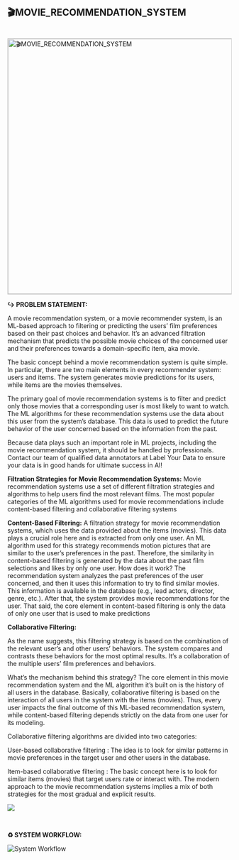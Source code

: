 ## 🎬MOVIE_RECOMMENDATION_SYSTEM
<!DOCTYPE html>
<html>
  <head>
    <img src="https://cdn.arstechnica.net/wp-content/uploads/2022/07/netflix.jpg"  width="950" height="575" title="🎬MOVIE_RECOMMENDATION_SYSTEM" align="center" style="margin-top: 20px; border: 1px solid #ccc;">
  </head>
  <body>
    
<p><b>↪ PROBLEM STATEMENT:</b></p>
<p> A movie recommendation system, or a movie recommender system, is an ML-based approach to filtering or predicting the users’ film preferences based on their past choices and behavior. It’s an advanced filtration mechanism that predicts the possible movie choices of the concerned user and their preferences towards a domain-specific item, aka movie.
        
 The basic concept behind a movie recommendation system is quite simple. In particular, there are two main elements in every recommender system: users and items. The system generates movie predictions for its users, while items are the movies themselves.

The primary goal of movie recommendation systems is to filter and predict only those movies that a corresponding user is most likely to want to watch. The ML algorithms for these recommendation systems use the data about this user from the system’s database. This data is used to predict the future behavior of the user concerned based on the information from the past.

Because data plays such an important role in ML projects, including the movie recommendation system, it should be handled by professionals. Contact our team of qualified data annotators at Label Your Data to ensure your data is in good hands for ultimate success in AI!
   
<b>Filtration Strategies for Movie Recommendation Systems:</b>
    Movie recommendation systems use a set of different filtration strategies and algorithms to help users find the most relevant films. The most popular categories of the ML algorithms used for movie recommendations include content-based filtering and collaborative filtering systems
      
<b> Content-Based Filtering:</b>
      A filtration strategy for movie recommendation systems, which uses the data provided about the items (movies). This data plays a crucial role here and is extracted from only one user. An ML algorithm used for this strategy recommends motion pictures that are similar to the user’s preferences in the past. Therefore, the similarity in content-based filtering is generated by the data about the past film selections and likes by only one user.
      How does it work? The recommendation system analyzes the past preferences of the user concerned, and then it uses this information to try to find similar movies. This information is available in the database (e.g., lead actors, director, genre, etc.). After that, the system provides movie recommendations for the user. That said, the core element in content-based filtering is only the data of only one user that is used to make predictions
      
<b>Collaborative Filtering:</b>
      
 As the name suggests, this filtering strategy is based on the combination of the relevant user’s and other users’ behaviors. The system compares and contrasts these behaviors for the most optimal results. It’s a collaboration of the multiple users’ film preferences and behaviors.

What’s the mechanism behind this strategy? The core element in this movie recommendation system and the ML algorithm it’s built on is the history of all users in the database. Basically, collaborative filtering is based on the interaction of all users in the system with the items (movies). Thus, every user impacts the final outcome of this ML-based recommendation system, while content-based filtering depends strictly on the data from one user for its modeling.

Collaborative filtering algorithms are divided into two categories:

User-based collaborative filtering : The idea is to look for similar patterns in movie preferences in the target user and other users in the database.
  
Item-based collaborative filtering : The basic concept here is to look for similar items (movies) that target users rate or interact with.
The modern approach to the movie recommendation systems implies a mix of both strategies for the most gradual and explicit results.
  
 <img src="https://labelyourdata.com/img/article-illustrations/content-based_vs_collaborative_light.png">  
  </p>
  <br>

      
<p><b>♻️ SYSTEM WORKFLOW:</b></p>
   
![System Workflow](https://user-images.githubusercontent.com/108861190/234074536-4daa420c-8e44-4066-9141-e03402cafd9b.png)
        
      
      

